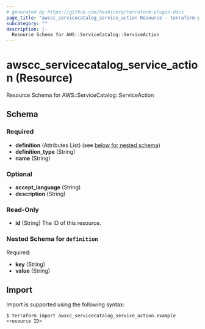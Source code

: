 ```yaml
---
# generated by https://github.com/hashicorp/terraform-plugin-docs
page_title: "awscc_servicecatalog_service_action Resource - terraform-provider-awscc"
subcategory: ""
description: |-
  Resource Schema for AWS::ServiceCatalog::ServiceAction
---
```


# awscc_servicecatalog_service_action (Resource)

Resource Schema for AWS::ServiceCatalog::ServiceAction



<!-- schema generated by tfplugindocs -->
## Schema

### Required

- **definition** (Attributes List) (see [below for nested schema](#nestedatt--definition))
- **definition_type** (String)
- **name** (String)

### Optional

- **accept_language** (String)
- **description** (String)

### Read-Only

- **id** (String) The ID of this resource.

<a id="nestedatt--definition"></a>
### Nested Schema for `definition`

Required:

- **key** (String)
- **value** (String)

## Import

Import is supported using the following syntax:

```shell
$ terraform import awscc_servicecatalog_service_action.example <resource ID>
```

